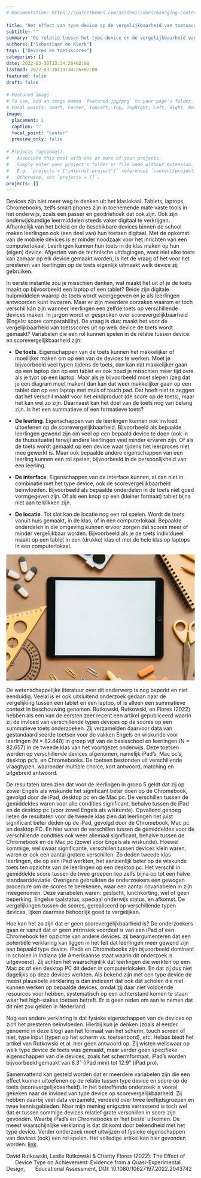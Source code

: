 ```yaml
---
# Documentation: https://sourcethemes.com/academic/docs/managing-content/

title: "Het effect van type device op de vergelijkbaarheid van toetsscores"
subtitle: ""
summary: "De relatie tussen het type device en de vergelijkbaarheid van scores op toetsen"
authors: ["Sebastiaan de Klerk"]
tags: ["Devices en toetsscores"]
categories: []
date: 2022-03-30T13:34:26+02:00
lastmod: 2022-03-30T13:34:26+02:00
featured: false
draft: false

# Featured image
# To use, add an image named `featured.jpg/png` to your page's folder.
# Focal points: Smart, Center, TopLeft, Top, TopRight, Left, Right, BottomLeft, Bottom, BottomRight.
image:
  placement: 1
  caption: ""
  focal_point: "center"
  preview_only: false

# Projects (optional).
#   Associate this post with one or more of your projects.
#   Simply enter your project's folder or file name without extension.
#   E.g. `projects = ["internal-project"]` references `content/project/deep-learning/index.md`.
#   Otherwise, set `projects = []`.
projects: []
---
```

Devices zijn niet meer weg te denken uit het klaslokaal. Tablets, laptops, Chromebooks, zelfs smart phones zijn in toenemende mate vaste tools in het onderwijs, zoals een passer en geodriehoek dat ook zijn. Ook zijn onderwijskundige leermiddelen steeds vaker digitaal te verkrijgen. Afhankelijk van het beleid en de beschikbare devices binnen de school maken leerlingen ook (een deel van) hun toetsen digitaal. Met de opkomst van de mobiele devices is er minder noodzaak voor het inrichten van een computerlokaal. Leerlingen kunnen hun toets in de klas maken op hun (eigen) device. Afgezien van de technische uitdagingen, want niet elke toets kan zomaar op elk device gemaakt worden, is het de vraag of het voor het presteren van leerlingen op de toets eigenlijk uitmaakt welk device zij gebruiken.

In eerste instantie zou je misschien denken, wat maakt het uit of je de toets maakt op bijvoorbeeld een laptop of een tablet? Beide zijn digitale hulpmiddelen waarop de toets wordt weergegeven en je als leerlingen antwoorden kunt invoeren. Maar er zijn meerdere oorzaken waarom er toch verschil kán zijn wanneer leerlingen een zelfde toets op verschillende devices maken. In jargon wordt er gesproken over scorevergelijkbaarheid (Engels: score comparability). De vraag is dus: maakt het voor de vergelijkbaarheid van toetsscores uit op welk device de toets wordt gemaakt? Variabelen die een rol kunnen spelen in de relatie tussen device en scorevergelijkbaarheid zijn:

* **De toets**. Eigenschappen van de toets kunnen het makkelijker of moeilijker maken om op een van de devices te werken. Moet je bijvoorbeeld veel typen tijdens de toets, dan kan dat makkelijker gaan op een laptop dan op een tablet en ook houd je misschien meer tijd ovre als je typt op een laptop. Maar als je bijvoorbeeld moet slepen (zeg dat je een diagram moet maken) dan kan dat weer makkelijker gaan op een tablet dan op een laptop met muis of touch pad. Dat hoeft niet te zeggen dat het verschil maakt voor het eindproduct (de score op de toets), maar het kan wel zo zijn. Daarnaast kan het doel van de toets nog van belang zijn. Is het een summatieve of een formatieve toets?

* **De leerling**. Eigenschappen van de leerlingen kunnen ook invloed uitoefenen op de scorevergelijkbaarheid. Bijvoorbeeld als bepaalde leerlingen gewend zijn om veel op een bepaald device te doen (ook in de thuissituatie) terwijl andere leerlingen veel minder ervaren zijn. Of als de toets wordt gemaakt op een device waar tijdens het leerproces niet mee gewerkt is. Maar ook bepaalde andere eigenschappen van een leerling kunnen een rol spelen, bijvoorbeeld in de persoonlijkheid van een leerling.

* **De interface**. Eigenschappen van de interface kunnen, al dan niet in combinatie met het type device, ook de scorevergelijkbaarheid beïnvloeden. Bijvoorbeeld als bepaalde onderdelen in de toets niet goed vormgegeven zijn. Of als een knop op een (kleiner formaat) tablet bijna niet aan te klikken zijn.

* **De locatie**. Tot slot kan de locatie nog een rol spelen. Wordt de toets vanuit huis gemaakt, in de klas, of in een computerlokaal. Bepaalde onderdelen in die omgeving kunnen ervoor zorgen dat scores meer of minder vergelijkbaar worden. Bijvoorbeeld als je de toets individueel maakt op een tablet in een (drukke) klas of met de hele klas op laptops in een computerlokaal.

![iPad](images/pexels-olia-danilevich-5088013.jpg)

De wetenschappelijke literatuur over dit onderwerp is nog beperkt en niet eenduidig. Veelal is er ook uitsluitend onderzoek gedaan naar de vergelijking tussen een tablet en een laptop, of is alleen een summatieve context in beschouwing genomen. Rutkowski, Rutkowski, en Flores (2022) hebben als een van de eersten zeer recent een artikel gepubliceerd waarin zij de invloed van verschillende typen devices op de scores op een summatieve toets onderzoeken. Zij verzamelden daarvoor data van gestandaardiseerde toetsen voor de vakken Engels en wiskunde voor leerlingen (N = 82.848) in groep vijf van de basisschool en leerlingen (N = 82.657) in de tweede klas van het voortgezet onderwijs. Deze toetsen werden op verschillende devices afgenomen, namelijk iPad’s, Mac pc’s, desktop pc’s, en Chromebooks. De toetsen bestonden uit verschillende vraagtypen, waaronder multiple choice, kort antwoord, matching en uitgebreid antwoord. 

De resultaten laten zien dat voor de leerlingen in groep 5 geldt dat zij op zowel Engels als wiskunde het significant beter doen op de Chromebook, gevolgd door de iPad, desktop pc en de Mac pc. De verschillen tussen de gemiddeldes waren voor alle condities significant, behalve tussen de iPad en de desktop pc (voor zowel Engels als wiskunde). Opvallend genoeg lieten de resultaten voor de tweede klas zien dat leerlingen het juist significant beter deden op de iPad, gevolgd door de Chromebook, Mac pc en desktop PC. En hier waren de verschillen tussen de gemiddeldes voor de verschillende condities ook weer allemaal significant, behalve tussen de Chromebook en de Mac pc (zowel voor Engels als wiskunde). Hoewel sommige, weliswaar significante, verschillen tussen devices klein waren, waren er ook een aantal grotere verschillen. Zo deden tweede klas leerlingen, die op een iPad werkten, het aanzienlijk beter op de wiskunde toets ten opzichte van de leerlingen op een desktop pc. Het verschil in gemiddelde score tussen de twee groepen liep zelfs bijna op tot een halve standaarddeviatie. Overigens gebruikten de onderzoekers een gewogen procedure om de scores te berekenen, waar een aantal covariabelen in zijn meegenomen. Deze variabelen waren: geslacht, lunchkorting, wel of geen beperking, Engelse taalstatus, speciaal onderwijs status, en afkomst. De vergelijkingen tussen de scores, gerealiseerd op verschillende typen devices, lijken daarmee behoorlijk goed te vergelijken.

Hoe kan het zo zijn dat er geen scorevergelijkbaarheid is? De onderzoekers gaan er vanuit dat er geen intrinsiek voordeel is van een iPad of een Chromebook ten opzichte van andere devices. zij beargumenteren dat een potentiële verklaring kan liggen in het feit dat leerlingen meer gewend zijn aan bepaald type device. iPads en Chromebooks zijn bijvoorbeeld dominant in scholen in Indiana (de Amerikaanse staat waarin dit onderzoek is uitgevoerd). Zij achten het waarschijnlijk dat leerlingen die werkten op een Mac pc of een desktop PC dit deden in computerlokalen. En dat zij dus niet dagelijks op deze devices werkten. Als bekend zijn met een type device de meest plausibele verklaring is dan indiceert dat ook dat scholen die niet kunnen werken op bepaalde devices, omdat zij daar niet voldoende resources voor hebben, systematisch op een achterstand komen te staan waar het high-stakes toetsen betreft. Er is geen reden om aan te nemen dat dit niet zou gelden in Nederland.

Nog een andere verklaring is dat fysieke eigenschappen van de devices op zich het presteren beïnvloeden. Hierbij kun je denken (zoals al eerder genoemd in deze blog) aan het formaat van het scherm, touch screen of niet, type input (typen op het scherm vs. toetsenbord), etc. Helaas biedt het artikel van Rutkowski et al. hier geen antwoord op. Zij wisten weliswaar op welk type device de toets was gemaakt, maar verder geen specifieke eigenschappen van die devices, zoals het schermformaat. iPad’s worden bijvoorbeeld gemaakt van 8.3” (iPad mini) tot 12.9” (iPad pro).

Samenvattend kan gesteld worden dat er meerdere variabelen zijn die een effect kunnen uitoefenen op de relatie tussen type device en score op de toets (scorevergelijkbaarheid). In het betreffende onderzoek is vooral gekeken naar de invloed van type device op scorevergelijkbaarheid. Zij hebben daarbij veel data verzameld, verdeeld over twee leeftijdsgroepen en twee kennisgebieden. Naar mijn mening enigszins verrassend is toch wel dat er tussen sommige devices relatief grote verschillen in score zijn gevonden. Waarbij iPad’s en Chromebooks er ‘het beste’ uitkomen. De meest waarschijnlijke verklaring is dat dit komt door bekendheid met het type device. Verder onderzoek moet uitwijzen of fysieke eigenschappen van devices (ook) een rol spelen. 
Het volledige artikel kan hier gevonden worden: [link](https://doi.org/10.1080/10627197.2022.2043742).

David Rutkowski, Leslie Rutkowski & Charity Flores (2022): The Effect of 
&nbsp;&nbsp;&nbsp;&nbsp;&nbsp;&nbsp;Device Type on Achievement: Evidence from a Quasi-Experimental Design, 
&nbsp;&nbsp;&nbsp;&nbsp;&nbsp;&nbsp;Educational Assessment, DOI: 10.1080/10627197.2022.2043742











